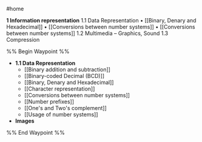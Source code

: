 #home 

**1 Information representation**
	1.1 Data Representation 
		• [[Binary, Denary and Hexadecimal]]
		• [[Conversions between number systems]]
		• [[Conversions between number systems]]
	1.2 Multimedia – Graphics, Sound 
	1.3 Compression

%% Begin Waypoint %%
- **1.1 Data Representation**
	- [[Binary addition and subtraction]]
	- [[Binary-coded Decimal (BCD)]]
	- [[Binary, Denary and Hexadecimal]]
	- [[Character representation]]
	- [[Conversions between number systems]]
	- [[Number prefixes]]
	- [[One's and Two's complement]]
	- [[Usage of number systems]]
- **Images**


%% End Waypoint %%
